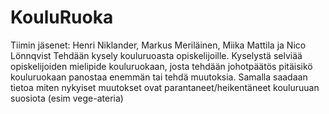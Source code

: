 # KouluRuoka

Tiimin jäsenet: Henri Niklander, Markus Meriläinen, Miika Mattila ja Nico Lönnqvist
Tehdään kysely kouluruoasta opiskelijoille. Kyselystä selviää opiskelijoiden mielipide kouluruokaan, josta tehdään johotpäätös pitäisikö kouluruokaan panostaa enemmän tai tehdä muutoksia. Samalla saadaan tietoa miten nykyiset muutokset ovat parantaneet/heikentäneet kouluruuan suosiota (esim vege-ateria)
